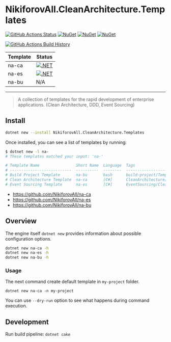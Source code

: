 # NikiforovAll.CleanArchitecture.Templates

[![GitHub Actions Status](https://github.com/NikiforovAll/na-templates/workflows/Build/badge.svg?branch=main)](https://github.com/NikiforovAll/na-templates/actions)
[![NuGet](https://img.shields.io/nuget/dt/NikiforovAll.CleanArchitecture.Templates.svg)](http://nuget.org/packages/NikiforovAll.CleanArchitecture.Templates)
[![NuGet](https://img.shields.io/nuget/v/NikiforovAll.CleanArchitecture.Templates.svg)](https://www.nuget.org/packages/NikiforovAll.CleanArchitecture.Templates/)
[![NuGet](https://img.shields.io/nuget/vpre/NikiforovAll.CleanArchitecture.Templates.svg)](https://www.nuget.org/packages/NikiforovAll.CleanArchitecture.Templates/)

[![GitHub Actions Build History](https://buildstats.info/github/chart/nikiforovall/na-templates?branch=main&includeBuildsFromPullRequest=false)](https://github.com/NikiforovAll/na-templates/actions)

| Template | Status                                                                                                                                                      |
|----------|-------------------------------------------------------------------------------------------------------------------------------------------------------------|
| na-ca    | [![.NET](https://github.com/NikiforovAll/na-ca/actions/workflows/dotnet.yml/badge.svg)](https://github.com/NikiforovAll/na-ca/actions/workflows/dotnet.yml) |
| na-es    | [![.NET](https://github.com/NikiforovAll/na-es/actions/workflows/dotnet.yml/badge.svg)](https://github.com/NikiforovAll/na-es/actions/workflows/dotnet.yml) |
| na-bu    | N/A                                                                                                                                                         |

---

> A collection of templates for the rapid development of enterprise applications. (Clean Architecture, DDD, Event Sourcing)

## Install

```bash
dotnet new --install NikiforovAll.CleanArchitecture.Templates
```

Once installed, you can see a list of templates by running:

```bash
$ dotnet new -l na-
# These templates matched your input: 'na-'

# Template Name                Short Name  Language  Tags
# ---------------------------  ----------  --------  --------------------------------------------
# Build Project Template       na-bu       bash      build-project/Template
# Clean Architecture Template  na-ca       [C#]      CleanArchitecture/DDD/Template
# Event Sourcing Template      na-es       [C#]      EventSourcing/CleanArchitecture/DDD/Template
```

* <https://github.com/NikiforovAll/na-ca>
* <https://github.com/NikiforovAll/na-es>
* <https://github.com/NikiforovAll/na-bu>

## Overview

The engine itself `dotnet new` provides information about possible configuration options.

```bash
dotnet new na-ca -h
dotnet new na-es -h
dotnet new na-bu -h
```

### Usage

The next command create default template in `my-project` folder.

`dotnet new na-ca -n my-project`

You can use `--dry-run` option to see what happens during command execution.

## Development

Run build pipeline: `dotnet cake`
